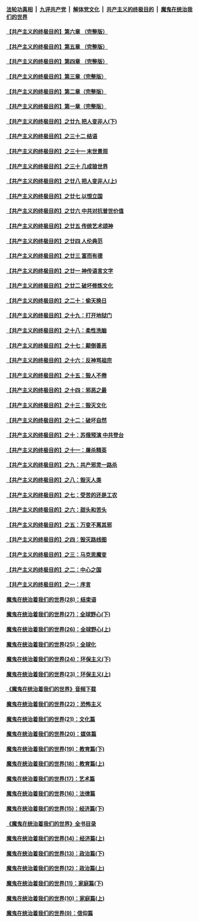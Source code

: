 

####  [法轮功真相](../../../../basic/blob/master/README.md?t=04181430) &nbsp;|&nbsp; [九评共产党](../../../../9ping.md/blob/master/README.md?t=04181430) &nbsp;|&nbsp; [解体党文化](../../../../jtdwh.md/blob/master/README.md?t=04181430)  &nbsp;|&nbsp; [共产主义的终极目的](../../../../gczydzjmd.md/blob/master/README.md?t=04181430) &nbsp;|&nbsp; [魔鬼在统治我们的世界](../../../../mgztzwmdsj.md/blob/master/README.md?t=04181430) 

#### [【共产主义的终极目的】第六章 （完整版）](../pages/nsc422/n11428913.md?t=04181430) 

#### [【共产主义的终极目的】第五章 （完整版）](../pages/nsc422/n11428912.md?t=04181430) 

#### [【共产主义的终极目的】第四章 （完整版）](../pages/nsc422/n11428907.md?t=04181430) 

#### [【共产主义的终极目的】第三章（完整版）](../pages/nsc422/n11428848.md?t=04181430) 

#### [【共产主义的终极目的】第二章（完整版）](../pages/nsc422/n11428831.md?t=04181430) 

#### [【共产主义的终极目的】第一章（完整版）](../pages/nsc422/n11417651.md?t=04181430) 

#### [【共产主义的终极目的】之廿九 把人变非人(下)](../pages/nsc422/n11344140.md?t=04181430) 

#### [【共产主义的终极目的】之三十二 结语](../pages/nsc422/n11360535.md?t=04181430) 

#### [【共产主义的终极目的】之三十一 末世景观](../pages/nsc422/n11351129.md?t=04181430) 

#### [【共产主义的终极目的】之三十 几成狼世界](../pages/nsc422/n11348280.md?t=04181430) 

#### [【共产主义的终极目的】之廿八 把人变非人(上)](../pages/nsc422/n11340492.md?t=04181430) 

#### [【共产主义的终极目的】之廿七 以恨立国](../pages/nsc422/n11336944.md?t=04181430) 

#### [【共产主义的终极目的】之廿六 中共对抗普世价值](../pages/nsc422/n11324785.md?t=04181430) 

#### [【共产主义的终极目的】之廿五 传统艺术颂神](../pages/nsc422/n11296396.md?t=04181430) 

#### [【共产主义的终极目的】之廿四 人伦典范](../pages/nsc422/n11296397.md?t=04181430) 

#### [【共产主义的终极目的】之廿三 富而有德](../pages/nsc422/n11283598.md?t=04181430) 

#### [【共产主义的终极目的】之廿一 神传语言文字](../pages/nsc422/n11263265.md?t=04181430) 

#### [【共产主义的终极目的】之廿二 破坏修炼文化](../pages/nsc422/n11245728.md?t=04181430) 

#### [【共产主义的终极目的】之二十：偷天换日](../pages/nsc422/n11238846.md?t=04181430) 

#### [【共产主义的终极目的】之十九：打开地狱门](../pages/nsc422/n11206376.md?t=04181430) 

#### [【共产主义的终极目的】之十八：柔性洗脑](../pages/nsc422/n11199994.md?t=04181430) 

#### [【共产主义的终极目的】之十七：颠倒善恶](../pages/nsc422/n11179782.md?t=04181430) 

#### [【共产主义的终极目的】之十六：反神骂祖宗](../pages/nsc422/n11166798.md?t=04181430) 

#### [【共产主义的终极目的】之十五：毁人不倦](../pages/nsc422/n11166792.md?t=04181430) 

#### [【共产主义的终极目的】之十四：邪恶之最](../pages/nsc422/n11150249.md?t=04181430) 

#### [【共产主义的终极目的】之十三：毁灭文化](../pages/nsc422/n11135227.md?t=04181430) 

#### [【共产主义的终极目的】之十二：破坏自然](../pages/nsc422/n11135214.md?t=04181430) 

#### [【共产主义的终极目的】之十：苏俄预演 中共登台](../pages/nsc422/n11118424.md?t=04181430) 

#### [【共产主义的终极目的】之十一：屠杀精英](../pages/nsc422/n11118442.md?t=04181430) 

#### [【共产主义的终极目的】之九：共产邪灵一路杀](../pages/nsc422/n11114139.md?t=04181430) 

#### [【共产主义的终极目的】之八：毁灭人类](../pages/nsc422/n11108503.md?t=04181430) 

#### [【共产主义的终极目的】之七：受苦的还是工农](../pages/nsc422/n11101809.md?t=04181430) 

#### [【共产主义的终极目的】之六：甜头和苦头](../pages/nsc422/n11096971.md?t=04181430) 

#### [【共产主义的终极目的】之五：万变不离其邪](../pages/nsc422/n11091285.md?t=04181430) 

#### [【共产主义的终极目的】之四：毁灭路线图](../pages/nsc422/n11086284.md?t=04181430) 

#### [【共产主义的终极目的】之三：马克思魔变](../pages/nsc422/n11061941.md?t=04181430) 

#### [【共产主义的终极目的】之二：中心之国](../pages/nsc422/n11047728.md?t=04181430) 

#### [【共产主义的终极目的】之一：序言](../pages/nsc422/n11086077.md?t=04181430) 

#### [魔鬼在统治着我们的世界(28)：结束语](../pages/nsc422/n10936246.md?t=04181430) 

#### [魔鬼在统治着我们的世界(27)：全球野心(下)](../pages/nsc422/n10928319.md?t=04181430) 

#### [魔鬼在统治着我们的世界(26)：全球野心(上)](../pages/nsc422/n10900318.md?t=04181430) 

#### [魔鬼在统治着我们的世界(25)：全球化](../pages/nsc422/n10788205.md?t=04181430) 

#### [魔鬼在统治着我们的世界(24)：环保主义(下)](../pages/nsc422/n10695307.md?t=04181430) 

#### [魔鬼在统治着我们的世界(23)：环保主义(上)](../pages/nsc422/n10688613.md?t=04181430) 

#### [《魔鬼在统治着我们的世界》音频下载](../pages/nsc422/n10635553.md?t=04181430) 

#### [魔鬼在统治着我们的世界(22)：恐怖主义](../pages/nsc422/n10614727.md?t=04181430) 

#### [魔鬼在统治着我们的世界(21)：文化篇](../pages/nsc422/n10597706.md?t=04181430) 

#### [魔鬼在统治着我们的世界(20)：媒体篇](../pages/nsc422/n10586579.md?t=04181430) 

#### [魔鬼在统治着我们的世界(19)：教育篇(下)](../pages/nsc422/n10564808.md?t=04181430) 

#### [魔鬼在统治着我们的世界(18)：教育篇(上)](../pages/nsc422/n10526970.md?t=04181430) 

#### [魔鬼在统治着我们的世界(17)：艺术篇](../pages/nsc422/n10499093.md?t=04181430) 

#### [魔鬼在统治着我们的世界(16)：法律篇](../pages/nsc422/n10485969.md?t=04181430) 

#### [魔鬼在统治着我们的世界(15)：经济篇(下)](../pages/nsc422/n10469975.md?t=04181430) 

#### [《魔鬼在统治着我们的世界》全书目录](../pages/nsc422/n10464261.md?t=04181430) 

#### [魔鬼在统治着我们的世界(14)：经济篇(上)](../pages/nsc422/n10457370.md?t=04181430) 

#### [魔鬼在统治着我们的世界(13)：政治篇(下)](../pages/nsc422/n10448270.md?t=04181430) 

#### [魔鬼在统治着我们的世界(12)：政治篇(上)](../pages/nsc422/n10444576.md?t=04181430) 

#### [魔鬼在统治着我们的世界(11)：家庭篇(下)](../pages/nsc422/n10440961.md?t=04181430) 

#### [魔鬼在统治着我们的世界(10)：家庭篇(上)](../pages/nsc422/n10435448.md?t=04181430) 

#### [魔鬼在统治着我们的世界(9)：信仰篇](../pages/nsc422/n10432159.md?t=04181430) 

